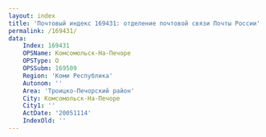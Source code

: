 ```yaml
---
layout: index
title: 'Почтовый индекс 169431: отделение почтовой связи Почты России'
permalink: /169431/
data:
    Index: 169431
    OPSName: Комсомольск-На-Печоре
    OPSType: О
    OPSSubm: 169509
    Region: 'Коми Республика'
    Autonom: ''
    Area: 'Троицко-Печорский район'
    City: Комсомольск-На-Печоре
    City1: ''
    ActDate: '20051114'
    IndexOld: ''
---
```


